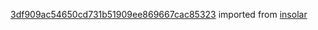 [3df909ac54650cd731b51909ee869667cac85323](https://github.com/insolar/insolar/commit/3df909ac54650cd731b51909ee869667cac85323) imported from [insolar](https://github.com/insolar/insolar)

